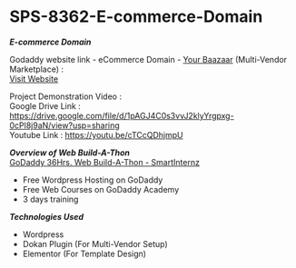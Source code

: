# SPS-8362-E-commerce-Domain
<b>_E-commerce Domain_</b>
<br>

Godaddy website link - eCommerce Domain - [Your Baazaar](https://f7l.2da.myftpupload.com/ "Your Baazaar") (Multi-Vendor Marketplace) : <br>
[Visit Website](https://f7l.2da.myftpupload.com/)

Project Demonstration Video :<br>
Google Drive Link : https://drive.google.com/file/d/1pAGJ4C0s3vvJ2klyYrgpxg-0cPl8j9aN/view?usp=sharing <br>
Youtube Link : https://youtu.be/cTCcQDhjmpU

**_Overview of Web Build-A-Thon_**
<br>
 [GoDaddy 36Hrs. Web Build-A-Thon - SmartInternz](https://smartinternz.com/godaddy-web-build-a-thon)
 - Free Wordpress Hosting on GoDaddy
 - Free Web Courses on GoDaddy Academy
 - 3 days training
 
 **_Technologies Used_**
 <br>
 - Wordpress
 - Dokan Plugin (For Multi-Vendor Setup)
 - Elementor (For Template Design)
 
